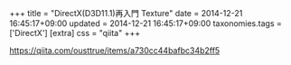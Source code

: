 +++
title = "DirectX(D3D11.1)再入門 Texture"
date = 2014-12-21 16:45:17+09:00
updated = 2014-12-21 16:45:17+09:00
taxonomies.tags = ['DirectX']
[extra]
css = "qiita"
+++

<https://qiita.com/ousttrue/items/a730cc44bafbc34b2ff5>



